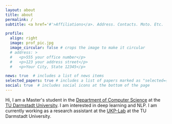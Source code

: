 ```yaml
---
layout: about
title: about
permalink: /
subtitle: <a href='#'>Affiliations</a>. Address. Contacts. Moto. Etc.

profile:
  align: right
  image: prof_pic.jpg
  image_circular: false # crops the image to make it circular
  # address: >
  #   <p>555 your office number</p>
  #   <p>123 your address street</p>
  #   <p>Your City, State 12345</p>

news: true  # includes a list of news items
selected_papers: true # includes a list of papers marked as "selected={true}"
social: true  # includes social icons at the bottom of the page
---
```


Hi, I am a Master's student in the [Department of Computer Science](https://www.cs.umd.edu/) at the [TU Darmstadt University](https://www.tu-darmstadt.de/). I am interested in deep learning and NLP. I am currently working as a research assistant at the [UKP-Lab](https://www.informatik.tu-darmstadt.de/ukp/ukp_home/index.en.jsp) at the TU Darmstadt University.

<!-- <i class="fab fa-github"></i> [GitHub](https://github.com/muhammed-shihebi) <br />
<i class="fab fa-linkedin"></i> [LinkedIn](https://www.linkedin.com/in/muhammed-shihebi/) -->



<!-- Write your biography here. Tell the world about yourself. Link to your favorite [subreddit](http://reddit.com). You can put a picture in, too. The code is already in, just name your picture `prof_pic.jpg` and put it in the `img/` folder.

Put your address / P.O. box / other info right below your picture. You can also disable any these elements by editing `profile` property of the YAML header of your `_pages/about.md`. Edit `_bibliography/papers.bib` and Jekyll will render your [publications page](/al-folio/publications/) automatically.

Link to your social media connections, too. This theme is set up to use [Font Awesome icons](http://fortawesome.github.io/Font-Awesome/) and [Academicons](https://jpswalsh.github.io/academicons/), like the ones below. Add your Facebook, Twitter, LinkedIn, Google Scholar, or just disable all of them. -->
